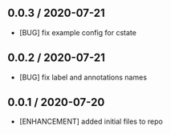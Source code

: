 ## 0.0.3 / 2020-07-21

* [BUG] fix example config for cstate

## 0.0.2 / 2020-07-21

* [BUG] fix label and annotations names

## 0.0.1 / 2020-07-20

* [ENHANCEMENT] added initial files to repo
